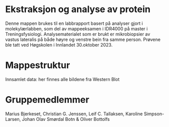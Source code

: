 # Ekstraksjon og analyse av protein
Denne mappen brukes til en labbrapport basert på analyser gjort i molekylærlabben, som del av mappeeksamen i IDR4000 på master i Treningsfysiologi. Analysematerialet som er brukt er mikrobiopsier av vastus lateralis på både høyre og venstre bein fra samme person. Prøvene ble tatt ved Høgskolen i Innlandet 30.oktober 2023. 

# Mappestruktur 
Innsamlet data: her finnes alle bildene fra Western Blot

# Gruppemedlemmer 
Marius Bjerkeset, Christian G. Jenssen, Leif C. Tallaksen, Karoline Simpson-Larsen, Johan Olav Smørdal Botn & Oliver Bottolfs

